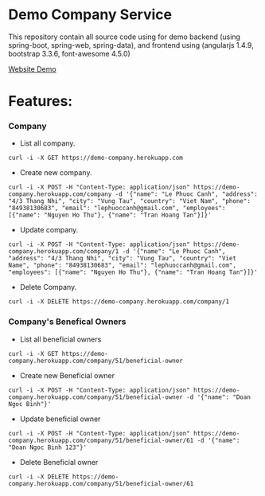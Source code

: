 Demo Company Service
====================

This repository contain all source code using for demo backend (using spring-boot, spring-web, spring-data), and frontend using (angularjs 1.4.9, bootstrap 3.3.6, font-awesome 4.5.0)

[Website Demo](https://demo-company.herokuapp.com)

# Features: 

### Company

  - List all company.
```
curl -i -X GET https://demo-company.herokuapp.com
```
  - Create new company.
```
curl -i -X POST -H "Content-Type: application/json" https://demo-company.herokuapp.com/company -d '{"name": "Le Phuoc Canh", "address": "4/3 Thang Nhi", "city": "Vung Tau", "country": "Viet Nam", "phone": "84938130683", "email": "lephuoccanh@gmail.com", "employees": [{"name": "Nguyen Ho Thu"}, {"name": "Tran Hoang Tan"}]}'
```
  - Update company.
```
curl -i -X POST -H "Content-Type: application/json" https://demo-company.herokuapp.com/company/1 -d '{"name": "Le Phuoc Canh", "address": "4/3 Thang Nhi", "city": "Vung Tau", "country": "Viet Name", "phone": "84938130683", "email": "lephuoccanh@gmail.com", "employees": [{"name": "Nguyen Ho Thu"}, {"name": "Tran Hoang Tan"}]}'
```
  - Delete Company.
```
curl -i -X DELETE https://demo-company.herokuapp.com/company/1
```

### Company's Benefical Owners

  - List all beneficial owners
```
curl -i -X GET https://demo-company.herokuapp.com/company/51/beneficial-owner
```
  - Create new Beneficial owner
```
curl -i -X POST -H "Content-Type: application/json" https://demo-company.herokuapp.com/company/51/beneficial-owner -d '{"name": "Doan Ngoc Binh"}'
```
  - Update beneficial owner
```
curl -i -X POST -H "Content-Type: application/json" https://demo-company.herokuapp.com/company/51/beneficial-owner/61 -d '{"name": "Doan Ngoc Binh 123"}'
```
  - Delete Beneficial owner
```
curl -i -X DELETE https://demo-company.herokuapp.com/company/51/beneficial-owner/61
```
